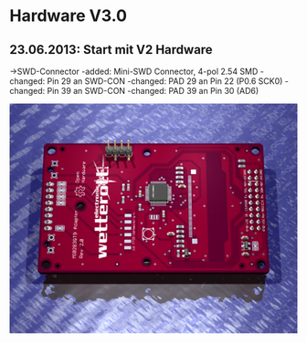 **Hardware V3.0**
=============
23.06.2013: Start mit V2 Hardware
---------------------------------
->SWD-Connector
	-added:   Mini-SWD Connector, 4-pol 2.54 SMD
	-changed: Pin 29 an SWD-CON
	-changed: PAD 29 an Pin 22 (P0.6 SCK0)
	-changed: Pin 39 an SWD-CON
	-changed: PAD 39 an Pin 30 (AD6)

![Revision G01](https://github.com/GSNT/TFT-Stuff/blob/master/Hardware/TFT-Watterott/MI0283QT_v20.jpg  "Revision G01")